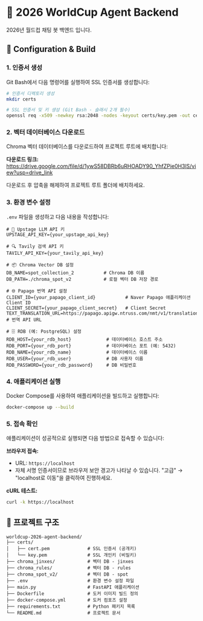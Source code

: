# 🚀 2026 WorldCup Agent Backend

2026년 월드컵 채팅 봇 백엔드 입니다.

## 🔧 Configuration & Build

### 1. 인증서 생성

Git Bash에서 다음 명령어를 실행하여 SSL 인증서를 생성합니다:

```bash
# 인증서 디렉토리 생성
mkdir certs

# SSL 인증서 및 키 생성 (Git Bash - 슬래시 2개 필수)
openssl req -x509 -newkey rsa:2048 -nodes -keyout certs/key.pem -out certs/cert.pem -days 365 -subj "//CN=localhost"
```

### 2. 벡터 데이터베이스 다운로드

Chroma 벡터 데이터베이스를 다운로드하여 프로젝트 루트에 배치합니다:

**다운로드 링크:** https://drive.google.com/file/d/1ywS58DBRb6uRHOADY90_YhfZPie0H3lS/view?usp=drive_link

다운로드 후 압축을 해제하여 프로젝트 루트 폴더에 배치하세요.

### 3. 환경 변수 설정

`.env` 파일을 생성하고 다음 내용을 작성합니다:

```env
# 🔑 Upstage LLM API 키
UPSTAGE_API_KEY={your_upstage_api_key}

# 🔍 Tavily 검색 API 키
TAVILY_API_KEY={your_tavily_api_key}

# 📦 Chroma Vector DB 설정
DB_NAME=spot_collection_2           # Chroma DB 이름
DB_PATH=./chroma_spot_v2            # 로컬 벡터 DB 저장 경로

# 🌐 Papago 번역 API 설정
CLIENT_ID={your_papago_client_id}           # Naver Papago 애플리케이션 Client ID
CLIENT_SECRET={your_papago_client_secret}   # Client Secret
TEXT_TRANSLATION_URL=https://papago.apigw.ntruss.com/nmt/v1/translation  # 번역 API URL

# 🗄️ RDB (예: PostgreSQL) 설정
RDB_HOST={your_rdb_host}             # 데이터베이스 호스트 주소
RDB_PORT={your_rdb_port}             # 데이터베이스 포트 (예: 5432)
RDB_NAME={your_rdb_name}             # 데이터베이스 이름
RDB_USER={your_rdb_user}             # DB 사용자 이름
RDB_PASSWORD={your_rdb_password}     # DB 비밀번호
```

### 4. 애플리케이션 실행

Docker Compose를 사용하여 애플리케이션을 빌드하고 실행합니다:

```bash
docker-compose up --build
```

### 5. 접속 확인

애플리케이션이 성공적으로 실행되면 다음 방법으로 접속할 수 있습니다:

**브라우저 접속:**
- URL: `https://localhost`
- 자체 서명 인증서이므로 브라우저 보안 경고가 나타날 수 있습니다. "고급" → "localhost로 이동"을 클릭하여 진행하세요.

**cURL 테스트:**
```bash
curl -k https://localhost
```

## 📁 프로젝트 구조

```
worldcup-2026-agent-backend/
├── certs/
│   ├── cert.pem              # SSL 인증서 (공개키)
│   └── key.pem               # SSL 개인키 (비밀키)
├── chroma_jinxes/            # 벡터 DB - jinxes
├── chroma_rules/             # 벡터 DB - rules
├── chroma_spot_v2/           # 벡터 DB - spot
├── .env                      # 환경 변수 설정 파일
├── main.py                   # FastAPI 애플리케이션
├── Dockerfile                # 도커 이미지 빌드 정의
├── docker-compose.yml        # 도커 컴포즈 설정
├── requirements.txt          # Python 패키지 목록
└── README.md                 # 프로젝트 문서
```